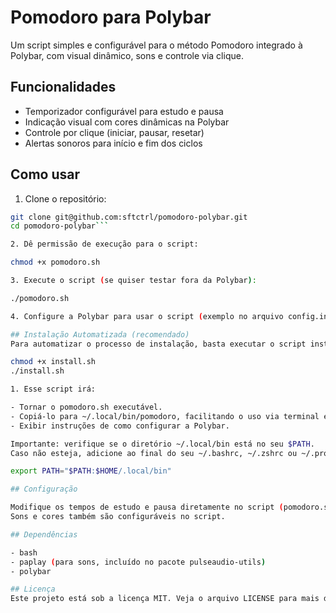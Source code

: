 # Pomodoro para Polybar
Um script simples e configurável para o método Pomodoro integrado à Polybar, com visual dinâmico, sons e controle via clique.

## Funcionalidades

- Temporizador configurável para estudo e pausa
- Indicação visual com cores dinâmicas na Polybar
- Controle por clique (iniciar, pausar, resetar)
- Alertas sonoros para início e fim dos ciclos

## Como usar
1. Clone o repositório:

```bash
git clone git@github.com:sftctrl/pomodoro-polybar.git
cd pomodoro-polybar```

2. Dê permissão de execução para o script:

chmod +x pomodoro.sh

3. Execute o script (se quiser testar fora da Polybar):

./pomodoro.sh

4. Configure a Polybar para usar o script (exemplo no arquivo config.ini).

## Instalação Automatizada (recomendado)
Para automatizar o processo de instalação, basta executar o script install.sh:

chmod +x install.sh
./install.sh

1. Esse script irá:

- Tornar o pomodoro.sh executável.
- Copiá-lo para ~/.local/bin/pomodoro, facilitando o uso via terminal e Polybar.
- Exibir instruções de como configurar a Polybar.

Importante: verifique se o diretório ~/.local/bin está no seu $PATH.
Caso não esteja, adicione ao final do seu ~/.bashrc, ~/.zshrc ou ~/.profile:

export PATH="$PATH:$HOME/.local/bin"

## Configuração

Modifique os tempos de estudo e pausa diretamente no script (pomodoro.sh) ou configure via variáveis de ambiente.
Sons e cores também são configuráveis no script.

## Dependências

- bash
- paplay (para sons, incluído no pacote pulseaudio-utils)
- polybar

## Licença
Este projeto está sob a licença MIT. Veja o arquivo LICENSE para mais detalhes.







